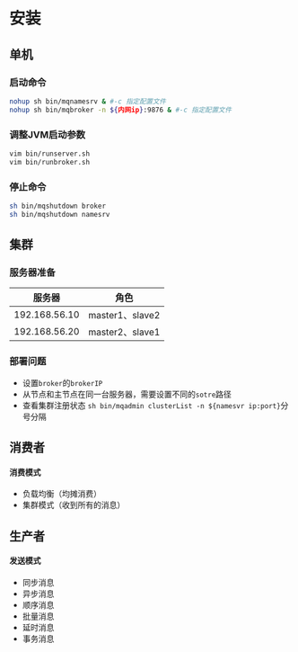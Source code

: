# 安装

## 单机

### 启动命令

```sh
nohup sh bin/mqnamesrv & #-c 指定配置文件
nohup sh bin/mqbroker -n ${内网ip}:9876 & #-c 指定配置文件
```

### 调整JVM启动参数

```sh
vim bin/runserver.sh
vim bin/runbroker.sh
```

### 停止命令

```sh
sh bin/mqshutdown broker
sh bin/mqshutdown namesrv
```

## 集群

### 服务器准备

| 服务器        | 角色            |
| ------------- | --------------- |
| 192.168.56.10 | master1、slave2 |
| 192.168.56.20 | master2、slave1 |

### 部署问题

- 设置`broker`的`brokerIP`
- 从节点和主节点在同一台服务器，需要设置不同的`sotre`路径
- 查看集群注册状态 `sh bin/mqadmin clusterList -n ${namesvr ip:port}`分号分隔

## 消费者

#### 消费模式

- 负载均衡（均摊消费）
- 集群模式（收到所有的消息）

## 生产者

#### 发送模式

- 同步消息
- 异步消息
- 顺序消息
- 批量消息
- 延时消息
- 事务消息





